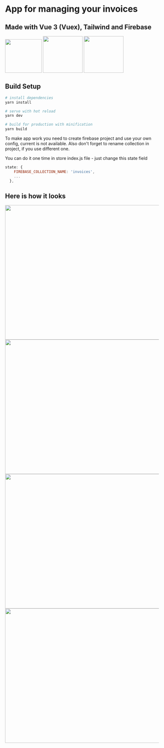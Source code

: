 # App for managing your invoices
## Made with Vue 3 (Vuex), Tailwind and Firebase
<img src="https://user-images.githubusercontent.com/74458710/195989372-c66174d3-c10e-410b-86bb-6f27571313c2.png"  width="120" height="110"> <img src="https://user-images.githubusercontent.com/74458710/195989778-8b785760-0862-4d8e-a1e6-99a4211440a1.svg"  width="130" height="120"> <img src="https://user-images.githubusercontent.com/74458710/195989784-d9c65e01-1504-45dc-961c-b511f981c7f1.svg"  width="130" height="120">

## Build Setup

``` bash
# install dependencies
yarn install

# serve with hot reload
yarn dev

# build for production with minification
yarn build

```
To make app work you need to create firebase project and use your own config,
current is not available.
Also don't forget to rename collection in project, if you use different one.

You can do it one time in store index.js file - just change this state field

``` javascript
state: {
    FIREBASE_COLLECTION_NAME: 'invoices',
    ...
  },
```

## Here is how it looks

<img src="https://user-images.githubusercontent.com/74458710/195991354-e6f40d8e-3838-45c4-9ee6-97fa9712a81b.png"  width="800" height="440">
<img src="https://user-images.githubusercontent.com/74458710/195991349-b8cd5709-6670-45d7-a665-8b9d0ca8a538.png"  width="800" height="440">
<img src="https://user-images.githubusercontent.com/74458710/195991368-08974cba-ecf6-4f50-bbaa-ca6d2918a4ac.png"  width="800" height="440">
<img src="https://user-images.githubusercontent.com/74458710/195991369-2031b25d-5c85-4fc9-8f1c-968bb258781e.png"  width="800" height="440">
